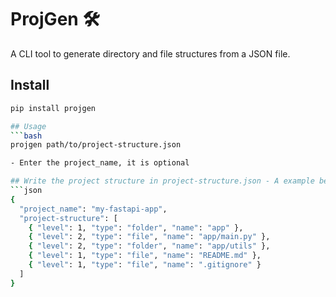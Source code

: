 


# ProjGen 🛠️

A CLI tool to generate directory and file structures from a JSON file.

## Install

```bash
pip install projgen

## Usage
```bash
projgen path/to/project-structure.json

- Enter the project_name, it is optional

## Write the project structure in project-structure.json - A example below
```json
{
  "project_name": "my-fastapi-app",
  "project-structure": [
    { "level": 1, "type": "folder", "name": "app" },
    { "level": 2, "type": "file", "name": "app/main.py" },
    { "level": 2, "type": "folder", "name": "app/utils" },
    { "level": 1, "type": "file", "name": "README.md" },
    { "level": 1, "type": "file", "name": ".gitignore" }
  ]
}


